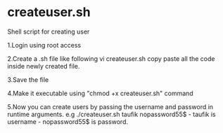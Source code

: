 # createuser.sh
Shell script for creating user

1.Login using root access 

2.Create a .sh file like following 
	vi createuser.sh
	copy paste all the code inside newly created file.
	
3.Save the file 

4.Make it executable using "chmod +x createuser.sh" command

5.Now you can create users by passing the username and password in runtime arguments.
	e.g ./createuser.sh taufik nopassword55$
	- taufik is username 
	- nopassword55$ is password.
	

